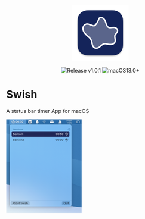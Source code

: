 <p align="center">
 <img width="30%" alt="Swish Logo" src="https://github.com/norcrowe/Swish/blob/main/Swish/Resources/Assets.xcassets/Icon.imageset/Icon.png?raw=true">
</p>

<p align="center">
  <a href="https://github.com/norcrowe/Swish/releases/tag/v1.0.1" style="text-decoration: none;">
    <img src="https://img.shields.io/badge/Release-v1.0.1-14245A" alt="Release v1.0.1" style="text-decoration: none;" />
  </a>
  <a href="https://apps.apple.com/us/app/macos-ventura/id1638787999" style="text-decoration: none;">
    <img src="https://img.shields.io/badge/macOS-13.0+-14245A" alt="macOS13.0+" style="text-decoration: none;" />
  </a>
</p>

# Swish

A status bar timer App for macOS

<img src="https://github.com/norcrowe/Swish/blob/main/Swish/Resources/Screenshot.png?raw=true" alt="Screenshot" style="width:40%; aspect-ratio:0.8;"> 

